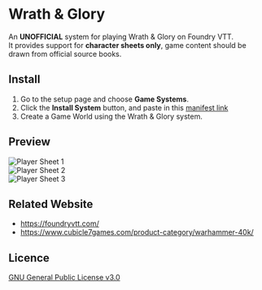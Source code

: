 # Wrath & Glory
An **UNOFFICIAL** system for playing Wrath & Glory on Foundry VTT.  
It provides support for **character sheets only**, game content should be drawn from official source books.

## Install
1. Go to the setup page and choose **Game Systems**.
2. Click the **Install System** button, and paste in this [manifest link](https://github.com/Perfectro/wrath-and-glory-foundry-vtt/raw/master/system.json)
3. Create a Game World using the Wrath & Glory system.

## Preview
![Player Sheet 1](https://github.com/Perfectro/wrath-and-glory-foundry-vtt/blob/master/asset/preview/agent1.jpg?raw=true)  
![Player Sheet 2](https://github.com/Perfectro/wrath-and-glory-foundry-vtt/blob/master/asset/preview/agent2.jpg?raw=true)  
![Player Sheet 3](https://github.com/Perfectro/wrath-and-glory-foundry-vtt/blob/master/asset/preview/agent3.jpg?raw=true)  
## Related Website
- https://foundryvtt.com/
- https://www.cubicle7games.com/product-category/warhammer-40k/

## Licence
[GNU General Public License v3.0](https://choosealicense.com/licenses/gpl-3.0/)
